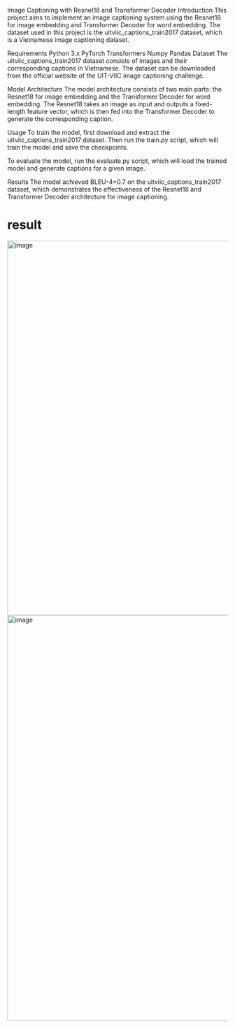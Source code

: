 Image Captioning with Resnet18 and Transformer Decoder
Introduction
This project aims to implement an image captioning system using the Resnet18 for image embedding and Transformer Decoder for word embedding. The dataset used in this project is the uitviic_captions_train2017 dataset, which is a Vietnamese image captioning dataset.

Requirements
Python 3.x
PyTorch
Transformers
Numpy
Pandas
Dataset
The uitviic_captions_train2017 dataset consists of images and their corresponding captions in Vietnamese. The dataset can be downloaded from the official website of the UIT-VIIC image captioning challenge.

Model Architecture
The model architecture consists of two main parts: the Resnet18 for image embedding and the Transformer Decoder for word embedding. The Resnet18 takes an image as input and outputs a fixed-length feature vector, which is then fed into the Transformer Decoder to generate the corresponding caption.

Usage
To train the model, first download and extract the uitviic_captions_train2017 dataset. Then run the train.py script, which will train the model and save the checkpoints.

To evaluate the model, run the evaluate.py script, which will load the trained model and generate captions for a given image.

Results
The model achieved BLEU-4=0.7 on the uitviic_captions_train2017 dataset, which demonstrates the effectiveness of the Resnet18 and Transformer Decoder architecture for image captioning.



# result
<img width="857" alt="image" src="https://user-images.githubusercontent.com/96003264/232093523-ea057895-793d-4772-a4a3-ac6368a63b1a.png">

<img width="928" alt="image" src="https://user-images.githubusercontent.com/96003264/232093322-4495c000-142a-47a2-a621-60f8208e9bc2.png">
